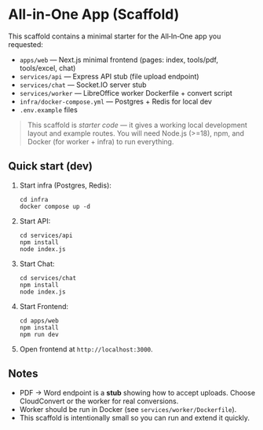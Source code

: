 # All-in-One App (Scaffold)

This scaffold contains a minimal starter for the All‑In‑One app you requested:
- `apps/web` — Next.js minimal frontend (pages: index, tools/pdf, tools/excel, chat)
- `services/api` — Express API stub (file upload endpoint)
- `services/chat` — Socket.IO server stub
- `services/worker` — LibreOffice worker Dockerfile + convert script
- `infra/docker-compose.yml` — Postgres + Redis for local dev
- `.env.example` files

> This scaffold is *starter code* — it gives a working local development layout and example routes.
> You will need Node.js (>=18), npm, and Docker (for worker + infra) to run everything.

## Quick start (dev)
1. Start infra (Postgres, Redis):
   ```
   cd infra
   docker compose up -d
   ```
2. Start API:
   ```
   cd services/api
   npm install
   node index.js
   ```
3. Start Chat:
   ```
   cd services/chat
   npm install
   node index.js
   ```
4. Start Frontend:
   ```
   cd apps/web
   npm install
   npm run dev
   ```
5. Open frontend at `http://localhost:3000`.

## Notes
- PDF → Word endpoint is a **stub** showing how to accept uploads. Choose CloudConvert or the worker for real conversions.
- Worker should be run in Docker (see `services/worker/Dockerfile`).
- This scaffold is intentionally small so you can run and extend it quickly.

